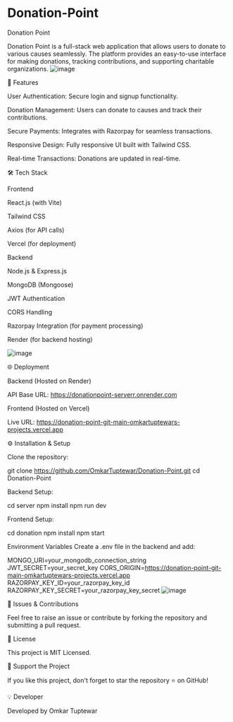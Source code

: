 # Donation-Point

Donation Point

Donation Point is a full-stack web application that allows users to donate to various causes seamlessly. The platform provides an easy-to-use interface for making donations, tracking contributions, and supporting charitable organizations.
![image](https://github.com/user-attachments/assets/26432869-ef50-4039-9eac-8878a48b885c)

🚀 Features

User Authentication: Secure login and signup functionality.

Donation Management: Users can donate to causes and track their contributions.

Secure Payments: Integrates with Razorpay for seamless transactions.

Responsive Design: Fully responsive UI built with Tailwind CSS.

Real-time Transactions: Donations are updated in real-time.

🛠️ Tech Stack

Frontend

React.js (with Vite)

Tailwind CSS

Axios (for API calls)

Vercel (for deployment)

Backend

Node.js & Express.js

MongoDB (Mongoose)

JWT Authentication

CORS Handling

Razorpay Integration (for payment processing)

Render (for backend hosting)


![image](https://github.com/user-attachments/assets/053c9070-53ed-4344-9ecd-d0bd75bcd0ac)

🌐 Deployment

Backend (Hosted on Render)

API Base URL: https://donationpoint-serverr.onrender.com

Frontend (Hosted on Vercel)

Live URL: https://donation-point-git-main-omkartuptewars-projects.vercel.app

⚙️ Installation & Setup

Clone the repository:

git clone https://github.com/OmkarTuptewar/Donation-Point.git
cd Donation-Point

Backend Setup:

cd server
npm install
npm run dev

Frontend Setup:

cd donation
npm install
npm start

Environment Variables
Create a .env file in the backend and add:

MONGO_URI=your_mongodb_connection_string
JWT_SECRET=your_secret_key
CORS_ORIGIN=https://donation-point-git-main-omkartuptewars-projects.vercel.app
RAZORPAY_KEY_ID=your_razorpay_key_id
RAZORPAY_KEY_SECRET=your_razorpay_key_secret
![image](https://github.com/user-attachments/assets/f8af18e7-7c4e-4955-8eb3-e2f33f104952)

📌 Issues & Contributions

Feel free to raise an issue or contribute by forking the repository and submitting a pull request.

📜 License

This project is MIT Licensed.

🌟 Support the Project

If you like this project, don't forget to star the repository ⭐ on GitHub!

💡 Developer

Developed by Omkar Tuptewar
